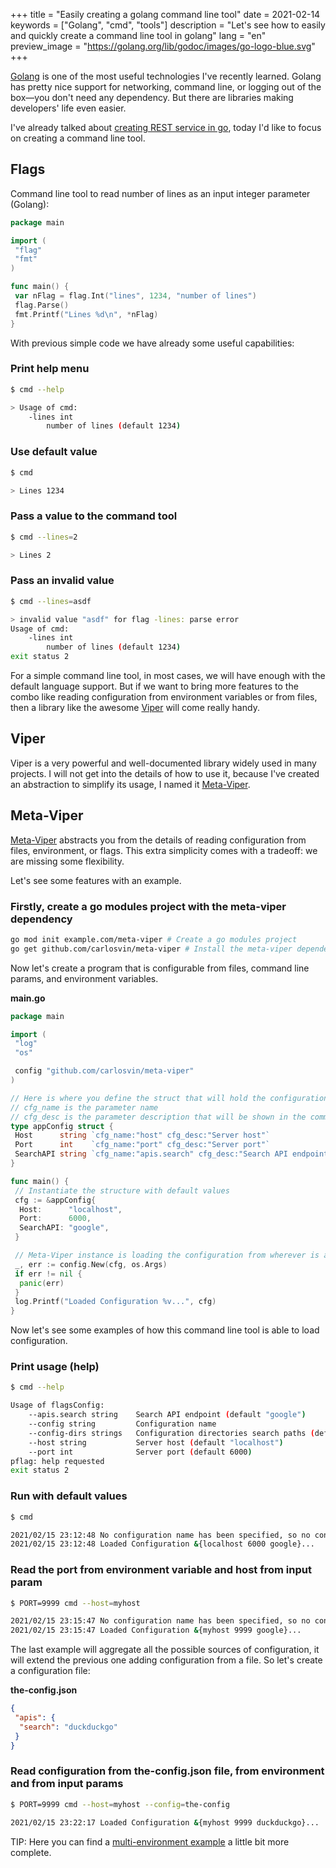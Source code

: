 +++
title = "Easily creating a golang command line tool"
date = 2021-02-14
keywords = ["Golang", "cmd", "tools"]
description = "Let's see how to easily and quickly create a command line tool in golang"
lang = "en"
preview_image = "https://golang.org/lib/godoc/images/go-logo-blue.svg"
+++

[Golang](https://golang.org/) is one of the most useful technologies I've recently learned. Golang has pretty nice support for networking, command line, or logging out of the box—you don't need any dependency. But there are libraries making developers' life even easier.

I've already talked about [creating REST service in go](/langs/en/posts/rest-service-go-vs-java/), today I'd like to focus on creating a command line tool.

## Flags

Command line tool to read number of lines as an input integer parameter (Golang):

```go
package main

import (
 "flag"
 "fmt"
)

func main() {
 var nFlag = flag.Int("lines", 1234, "number of lines")
 flag.Parse()
 fmt.Printf("Lines %d\n", *nFlag)
}
```

With previous simple code we have already some useful capabilities:

### Print help menu

```bash
$ cmd --help

> Usage of cmd:
    -lines int
        number of lines (default 1234)
```

### Use default value

```bash
$ cmd

> Lines 1234
```

### Pass a value to the command tool

```bash
$ cmd --lines=2

> Lines 2
```

### Pass an invalid value

```bash
$ cmd --lines=asdf

> invalid value "asdf" for flag -lines: parse error
Usage of cmd:
    -lines int
        number of lines (default 1234)
exit status 2
```

For a simple command line tool, in most cases, we will have enough with the default language support. But if we want to bring more features to the combo like reading configuration from environment variables or from files, then a library like the awesome [Viper](https://github.com/spf13/viper) will come really handy.

## Viper

Viper is a very powerful and well-documented library widely used in many projects. I will not get into the details of how to use it, because I've created an abstraction to simplify its usage, I named it [Meta-Viper](https://github.com/carlosvin/meta-viper).

## Meta-Viper

[Meta-Viper](https://github.com/carlosvin/meta-viper) abstracts you from the details of reading configuration from files, environment, or flags. This extra simplicity comes with a tradeoff: we are missing some flexibility.

Let's see some features with an example.

### Firstly, create a go modules project with the meta-viper dependency

```bash
go mod init example.com/meta-viper # Create a go modules project
go get github.com/carlosvin/meta-viper # Install the meta-viper dependency
```

Now let's create a program that is configurable from files, command line params, and environment variables.

**main.go**

```go
package main

import (
 "log"
 "os"

 config "github.com/carlosvin/meta-viper"
)

// Here is where you define the struct that will hold the configuration values
// cfg_name is the parameter name
// cfg_desc is the parameter description that will be shown in the command line help
type appConfig struct {
 Host      string `cfg_name:"host" cfg_desc:"Server host"`
 Port      int    `cfg_name:"port" cfg_desc:"Server port"`
 SearchAPI string `cfg_name:"apis.search" cfg_desc:"Search API endpoint"`
}

func main() {
 // Instantiate the structure with default values
 cfg := &appConfig{
  Host:      "localhost",
  Port:      6000,
  SearchAPI: "google",
 }

 // Meta-Viper instance is loading the configuration from wherever is available: files, env, or input params
 _, err := config.New(cfg, os.Args)
 if err != nil {
  panic(err)
 }
 log.Printf("Loaded Configuration %v...", cfg)
}
```

Now let's see some examples of how this command line tool is able to load configuration.

### Print usage (help)

```bash
$ cmd --help

Usage of flagsConfig:
    --apis.search string    Search API endpoint (default "google")
    --config string         Configuration name
    --config-dirs strings   Configuration directories search paths (default [.,config,configs,cfg])
    --host string           Server host (default "localhost")
    --port int              Server port (default 6000)
pflag: help requested
exit status 2
```

### Run with default values

```bash
$ cmd

2021/02/15 23:12:48 No configuration name has been specified, so no configuration file will be loaded. Using flags and environment variables.
2021/02/15 23:12:48 Loaded Configuration &{localhost 6000 google}...
```

### Read the port from environment variable and host from input param

```bash
$ PORT=9999 cmd --host=myhost

2021/02/15 23:15:47 No configuration name has been specified, so no configuration file will be loaded. Using flags and environment variables.
2021/02/15 23:15:47 Loaded Configuration &{myhost 9999 google}...
```

The last example will aggregate all the possible sources of configuration, it will extend the previous one adding configuration from a file. So let's create a configuration file:

**the-config.json**

```json
{
 "apis": {
  "search": "duckduckgo"
 }
}
```

### Read configuration from the-config.json file, from environment and from input params

```bash
$ PORT=9999 cmd --host=myhost --config=the-config

2021/02/15 23:22:17 Loaded Configuration &{myhost 9999 duckduckgo}...
```

TIP: Here you can find a [multi-environment example](https://github.com/carlosvin/meta-viper/tree/master/examples/multi-env) a little bit more complete.
